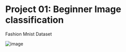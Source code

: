 # Project 01: Beginner Image classification

Fashion Mnist Dataset

![image](https://github.com/companyakis/project01-beginner-image-classification/assets/77589867/a01ac438-f660-4054-a57a-ffeda8dab999)
